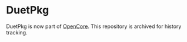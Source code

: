 DuetPkg
=======

DuetPkg is now part of [OpenCore](https://github.com/acidanthera/OpenCorePkg).
This repository is archived for history tracking.
